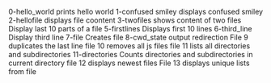 0-hello_world prints hello world
1-confused smiley displays confused smiley
2-hellofile displays file coontent
3-twofiles shows content of two files
Display last 10 parts of a file
5-firstlines Displays first 10 lines
6-third_line Display third line
7-file Creates file
8-cwd_state output redirection
File 9 duplicates the last line
file 10 removes all js files
file 11 lists all directories and subdirectories
11-directories Counts directories and subdirectories in current directory 
file 12 displays newest files
File 13 displays unique lists from file 

